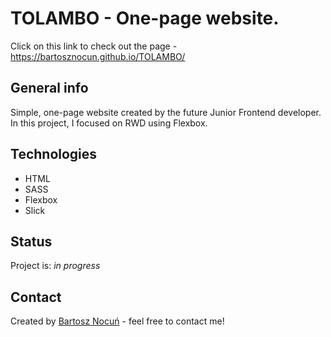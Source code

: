 # TOLAMBO - One-page website.
Click on this link to check out the page - https://bartosznocun.github.io/TOLAMBO/

## General info
Simple, one-page website created by the future Junior Frontend developer. In this project, I focused on RWD using Flexbox.

## Technologies
* HTML
* SASS
* Flexbox
* Slick

## Status
Project is: _in progress_

## Contact
Created by [Bartosz Nocuń](https://www.linkedin.com/in/bartosz-nocu%C5%84-6b226b193/) - feel free to contact me!
